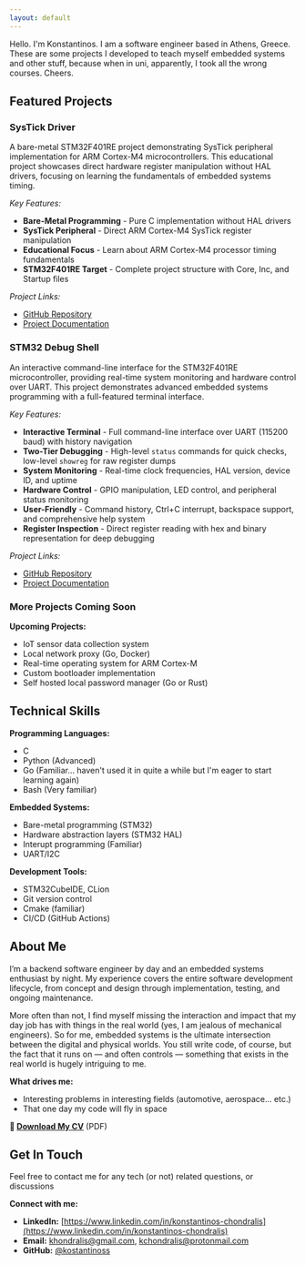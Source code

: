 ```yaml
---
layout: default
---
```


Hello.
I'm Konstantinos. 
I am a software engineer based in Athens, Greece. These are some projects I developed to teach myself embedded systems and other stuff, because when in uni, apparently, I took all the wrong courses.
Cheers.


## Featured Projects

### SysTick Driver

A bare-metal STM32F401RE project demonstrating SysTick peripheral implementation for ARM Cortex-M4 microcontrollers. This educational project showcases direct hardware register manipulation without HAL drivers, focusing on learning the fundamentals of embedded systems timing.

*Key Features:*
- **Bare-Metal Programming** - Pure C implementation without HAL drivers
- **SysTick Peripheral** - Direct ARM Cortex-M4 SysTick register manipulation
- **Educational Focus** - Learn about ARM Cortex-M4 processor timing fundamentals
- **STM32F401RE Target** - Complete project structure with Core, Inc, and Startup files


*Project Links:*
- [GitHub Repository](https://github.com/kostantinoss/SysTick_driver)
- [Project Documentation](https://github.com/kostantinoss/SysTick_driver#readme)

### STM32 Debug Shell

An interactive command-line interface for the STM32F401RE microcontroller, providing real-time system monitoring and hardware control over UART. This project demonstrates advanced embedded systems programming with a full-featured terminal interface.

*Key Features:*
- **Interactive Terminal** - Full command-line interface over UART (115200 baud) with history navigation
- **Two-Tier Debugging** - High-level `status` commands for quick checks, low-level `showreg` for raw register dumps
- **System Monitoring** - Real-time clock frequencies, HAL version, device ID, and uptime
- **Hardware Control** - GPIO manipulation, LED control, and peripheral status monitoring
- **User-Friendly** - Command history, Ctrl+C interrupt, backspace support, and comprehensive help system
- **Register Inspection** - Direct register reading with hex and binary representation for deep debugging

*Project Links:*
- [GitHub Repository](https://github.com/kostantinoss/STM32-Shell)
- [Project Documentation](https://github.com/kostantinoss/STM32-Shell#readme)



### More Projects Coming Soon

**Upcoming Projects:**
- IoT sensor data collection system
- Local network proxy (Go, Docker)
- Real-time operating system for ARM Cortex-M
- Custom bootloader implementation
- Self hosted local password manager (Go or Rust)



## Technical Skills

**Programming Languages:**
- C
- Python (Advanced)
- Go (Familiar... haven't used it in quite a while but I'm eager to start learning again)
- Bash (Very familiar)

**Embedded Systems:**
- Bare-metal programming (STM32)
- Hardware abstraction layers (STM32 HAL)
- Interupt programming (Familiar)
- UART/I2C

**Development Tools:**
- STM32CubeIDE, CLion
- Git version control
- Cmake (familiar)
- CI/CD (GitHub Actions)


## About Me

I’m a backend software engineer by day and an embedded systems enthusiast by night. My experience covers the entire software development lifecycle, from concept and design through implementation, testing, and ongoing maintenance.

More often than not, I find myself missing the interaction and impact that my day job has with things in the real world (yes, I am jealous of mechanical engineers). So for me, embedded systems is the ultimate intersection between the digital and physical worlds.
You still write code, of course, but the fact that it runs on — and often controls — something that exists in the real world is hugely intriguing to me.

**What drives me:**
- Interesting problems in interesting fields (automotive, aerospace... etc.)
- That one day my code will fly in space




**📄 [Download My CV](/assets/cv/Konstantinos_Chondralis_CV.pdf)** (PDF)


## Get In Touch

Feel free to contact me for any tech (or not) related questions, or discussions 

**Connect with me:**
- **LinkedIn:** [https://www.linkedin.com/in/konstantinos-chondralis](https://www.linkedin.com/in/konstantinos-chondralis)
- **Email:** khondralis@gmail.com, kchondralis@protonmail.com
- **GitHub:** [@kostantinoss](https://github.com/kostantinoss)

